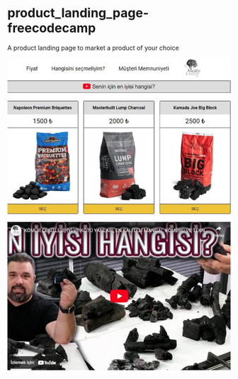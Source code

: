 # product_landing_page-freecodecamp
A product landing page to market a product of your choice

![Product Landing Page](./product-landing-page.jpg)